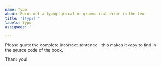 ```yaml
---
name: Typo
about: Point out a typographical or grammatical error in the text
title: "[Typo] "
labels: Typo
assignees: ''

---
```


Please quote the complete incorrect sentence - this makes it easy to find in the source code of the book.

Thank you!
